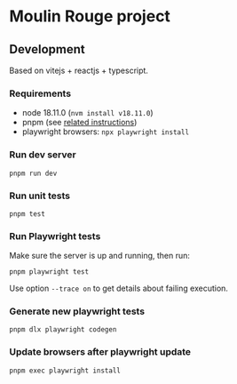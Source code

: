 # Moulin Rouge project


## Development

Based on vitejs + reactjs + typescript.

### Requirements

- node 18.11.0 (`nvm install v18.11.0`)
- pnpm (see [related instructions](https://pnpm.io/installation))
- playwright browsers: `npx playwright install`

### Run dev server

    pnpm run dev

### Run unit tests

    pnpm test

### Run Playwright tests

Make sure the server is up and running, then run:

    pnpm playwright test

Use option `--trace on` to get details about failing execution.

### Generate new playwright tests

    pnpm dlx playwright codegen

### Update browsers after playwright update

    pnpm exec playwright install

